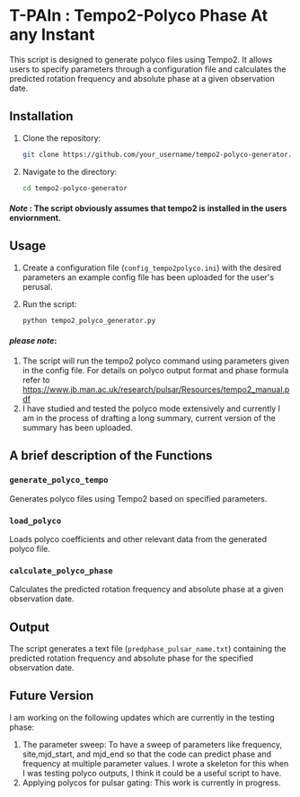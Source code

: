 # T-PAIn : Tempo2-Polyco Phase At any Instant 

This script is designed to generate polyco files using Tempo2. It allows users to specify parameters through a configuration file and calculates the predicted rotation frequency and absolute phase at a given observation date.

## Installation 

1. Clone the repository:

   ```bash
   git clone https://github.com/your_username/tempo2-polyco-generator.git
   ```

2. Navigate to the directory:

   ```bash
   cd tempo2-polyco-generator
   ```
#### *Note* : The script obviously assumes that tempo2 is installed in the users enviornment. 

## Usage
1. Create a configuration file (`config_tempo2polyco.ini`) with the desired parameters an example config file has been uploaded for the user's perusal.

2. Run the script:

   ```bash
   python tempo2_polyco_generator.py
   ```
#### *please note*: 
1. The script will run the tempo2 polyco command using parameters given in the config file. For details on polyco output format and phase formula refer to https://www.jb.man.ac.uk/research/pulsar/Resources/tempo2_manual.pdf
2. I have studied and tested the polyco mode extensively and currently I am in the process of drafting a long summary, current version of the summary has been uploaded.

## A brief description of the Functions

### `generate_polyco_tempo`

Generates polyco files using Tempo2 based on specified parameters.

### `load_polyco`

Loads polyco coefficients and other relevant data from the generated polyco file.

### `calculate_polyco_phase`

Calculates the predicted rotation frequency and absolute phase at a given observation date.

## Output

The script generates a text file (`predphase_pulsar_name.txt`) containing the predicted rotation frequency and absolute phase for the specified observation date.

## Future Version 
I am working on the following updates which are currently in the testing phase:
1. The parameter sweep: To have a sweep of parameters like frequency, site,mjd_start, and mjd_end so that the code can predict phase and frequency at multiple parameter values. I wrote a skeleton for this when I was testing polyco outputs, I think it could be a useful script to have.
2. Applying polycos for pulsar gating: This work is currently in progress.
```
